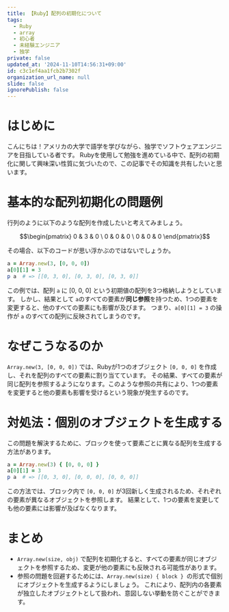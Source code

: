 ```yaml
---
title: 【Ruby】配列の初期化について
tags:
  - Ruby
  - array
  - 初心者
  - 未経験エンジニア
  - 独学
private: false
updated_at: '2024-11-10T14:56:31+09:00'
id: c3c1ef4aa1fcb2b7302f
organization_url_name: null
slide: false
ignorePublish: false
---
```

# はじめに
こんにちは！アメリカの大学で語学を学びながら、独学でソフトウェアエンジニアを目指している者です。
Rubyを使用して勉強を進めている中で、配列の初期化に関して興味深い性質に気づいたので、この記事でその知識を共有したいと思います。
# 基本的な配列初期化の問題例
行列のように以下のような配列を作成したいと考えてみましょう。
```math
\begin{pmatrix}
0 & 3 & 0 \
0 & 0 & 0 \
0 & 0 & 0 
\end{pmatrix}
```
その場合、以下のコードが思い浮かぶのではないでしょうか。
```ruby
a = Array.new(3, [0, 0, 0])
a[0][1] = 3
p a  # => [[0, 3, 0], [0, 3, 0], [0, 3, 0]]
```
この例では、配列 `a` に [0, 0, 0] という初期値の配列を3つ格納しようとしています。
しかし、結果として `a`のすべての要素が<strong>同じ参照</strong>を持つため、1つの要素を変更すると、他のすべての要素にも影響が及びます。
つまり、`a[0][1] = 3` の操作が `a` のすべての配列に反映されてしまうのです。

# なぜこうなるのか
`Array.new(3, [0, 0, 0])` では、Rubyが1つのオブジェクト `[0, 0, 0]` を作成し、それを配列のすべての要素に割り当てています。
その結果、すべての要素が同じ配列を参照するようになります。このような参照の共有により、1つの要素を変更すると他の要素も影響を受けるという現象が発生するのです。

# 対処法：個別のオブジェクトを生成する
この問題を解決するために、ブロックを使って要素ごとに異なる配列を生成する方法があります。
```ruby
a = Array.new(3) { [0, 0, 0] }
a[0][1] = 3
p a  # => [[0, 3, 0], [0, 0, 0], [0, 0, 0]]
```
この方法では、ブロック内で `[0, 0, 0]` が3回新しく生成されるため、それぞれの要素が異なるオブジェクトを参照します。
結果として、1つの要素を変更しても他の要素には影響が及ばなくなります。

# まとめ
* `Array.new(size, obj)` で配列を初期化すると、すべての要素が同じオブジェクトを参照するため、変更が他の要素にも反映される可能性があります。
* 参照の問題を回避するためには、`Array.new(size) { block } `の形式で個別にオブジェクトを生成するようにしましょう。
これにより、配列内の各要素が独立したオブジェクトとして扱われ、意図しない挙動を防ぐことができます。
